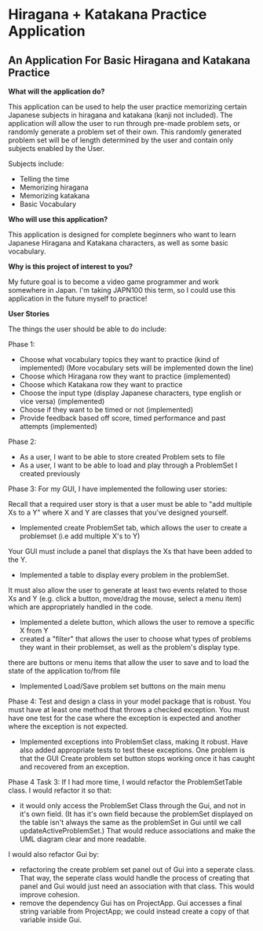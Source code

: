 # Hiragana + Katakana Practice Application

## An Application For Basic Hiragana and Katakana Practice

**What will the application do?**

This application can be used to help the user practice memorizing certain Japanese subjects
in hiragana and katakana (kanji not included). 
The application will allow the user to run through pre-made problem sets, or randomly
generate a problem set of their own. This randomly generated problem set will be 
of length determined by the user and contain only subjects enabled by the User. 

Subjects include:
- Telling the time
- Memorizing hiragana 
- Memorizing katakana 
- Basic Vocabulary 

**Who will use this application?**

This application is designed for complete beginners who want to learn Japanese
Hiragana and Katakana characters, as well as some basic vocabulary. 

**Why is this project of interest to you?**

My future goal is to become a video game programmer and work somewhere in Japan.
I'm taking JAPN100 this term, so I could use this application 
in the future myself to practice!


**User Stories**

The things the user should be able to do include:

Phase 1:
- Choose what vocabulary topics they want to practice (kind of implemented)
(More vocabulary sets will be implemented down the line)
- Choose which Hiragana row they want to practice (implemented)
- Choose which Katakana row they want to practice 
- Choose the input type (display Japanese characters, type english or vice versa) (implemented)
- Choose if they want to be timed or not (implemented)
- Provide feedback based off score, timed performance and past attempts (implemented)

Phase 2:
- As a user, I want to be able to store created Problem sets to file
- As a user, I want to be able to load and play through a ProblemSet I created previously 

Phase 3:
For my GUI, I have implemented the following user stories: 

Recall that a required user story is that a user must be able to "add multiple Xs to a Y" where X and Y are classes that you've designed yourself.
- Implemented create ProblemSet tab, which allows the user to create a problemset
(i.e add multiple X's to Y)

Your GUI must include a panel that displays the Xs that have been added to the Y.
- Implemented a table to display every problem in the problemSet.

It must also allow the user to generate at least two events related to those Xs and Y (e.g. click a button, move/drag the mouse, select a menu item) which are appropriately handled in the code.  
- Implemented a delete button, which allows the user to remove a specific X from Y
- created a "filter" that allows the user to choose what types of problems 
they want in their problemset, as well as the problem's display type. 

there are buttons or menu items that allow the user to save and to load the state of the application to/from file
- Implemented Load/Save problem set buttons on the main menu 

Phase 4:
Test and design a class in your model package that is robust.  You must have at least one method 
that throws a checked exception.  You must have one test for the case where the exception 
is expected and another where the exception is not expected.

- Implemented exceptions into ProblemSet class, making it robust. Have
also added appropriate tests to test these exceptions. One problem is that
the GUI Create problem set button stops working once it has caught and
recovered from an exception. 

Phase 4 Task 3:
If I had more time, I would refactor the ProblemSetTable class.
I would refactor it so that:
- it would only access the ProblemSet Class through the Gui, and not in it's own
field. 
(It has it's own field because the problemSet displayed on the table isn't always
the same as the problemSet in Gui until we call updateActiveProblemSet.)
That would reduce associations and make the UML diagram clear and more readable.

I would also refactor Gui by: 
- refactoring the create problem set panel out of Gui into a seperate class.
That way, the seperate class would handle the process of creating that panel and
Gui would just need an association with that class.
This would improve cohesion. 
- remove the dependency Gui has on ProjectApp. Gui accesses a final string variable
from ProjectApp; we could instead create a copy of that variable inside Gui.
